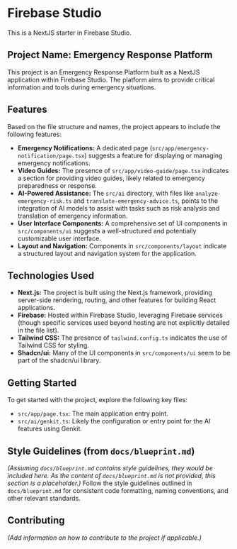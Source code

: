 # Firebase Studio

This is a NextJS starter in Firebase Studio.

## Project Name: Emergency Response Platform
This project is an Emergency Response Platform built as a NextJS application within Firebase Studio. The platform aims to provide critical information and tools during emergency situations.
## Features
Based on the file structure and names, the project appears to include the following features:
- **Emergency Notifications:** A dedicated page (`src/app/emergency-notification/page.tsx`) suggests a feature for displaying or managing emergency notifications.
- **Video Guides:** The presence of `src/app/video-guide/page.tsx` indicates a section for providing video guides, likely related to emergency preparedness or response.
- **AI-Powered Assistance:** The `src/ai` directory, with files like `analyze-emergency-risk.ts` and `translate-emergency-advice.ts`, points to the integration of AI models to assist with tasks such as risk analysis and translation of emergency information.
- **User Interface Components:** A comprehensive set of UI components in `src/components/ui` suggests a well-structured and potentially customizable user interface.
- **Layout and Navigation:** Components in `src/components/layout` indicate a structured layout and navigation system for the application.
## Technologies Used
- **Next.js:** The project is built using the Next.js framework, providing server-side rendering, routing, and other features for building React applications.
- **Firebase:** Hosted within Firebase Studio, leveraging Firebase services (though specific services used beyond hosting are not explicitly detailed in the file list).
- **Tailwind CSS:** The presence of `tailwind.config.ts` indicates the use of Tailwind CSS for styling.
- **Shadcn/ui:** Many of the UI components in `src/components/ui` seem to be part of the shadcn/ui library.
## Getting Started
To get started with the project, explore the following key files:
- `src/app/page.tsx`: The main application entry point.
- `src/ai/genkit.ts`: Likely the configuration or entry point for the AI features using Genkit.
## Style Guidelines (from `docs/blueprint.md`)
*(Assuming `docs/blueprint.md` contains style guidelines, they would be included here. As the content of `docs/blueprint.md` is not provided, this section is a placeholder.)*
Follow the style guidelines outlined in `docs/blueprint.md` for consistent code formatting, naming conventions, and other relevant standards.
## Contributing
*(Add information on how to contribute to the project if applicable.)*

